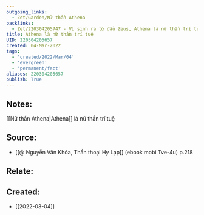 ```yaml
---
outgoing_links:
  - Zet/Garden/Nữ thần Athena
backlinks:
  - Zet/220304205747 - Vì sinh ra từ đầu Zeus, Athena là nữ thần trí tuệ
title: Athena là nữ thần trí tuệ
UID: 220304205657
created: 04-Mar-2022
tags:
  - 'created/2022/Mar/04'
  - 'evergreen'
  - 'permanent/fact'
aliases: 220304205657
publish: True
---
```

## Notes:
[[Nữ thần Athena|Athena]] là nữ thần trí tuệ

## Source:
- [[@ Nguyễn Văn Khỏa, Thần thoại Hy Lạp]] (ebook mobi Tve-4u) p.218

## Relate:

## Created:
- [[2022-03-04]]
